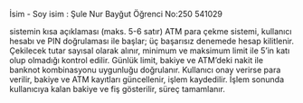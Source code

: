 İsim - Soy isim : Şule Nur Bayğut 
Öğrenci No:250 541029

sistemin kısa açıklaması (maks. 5-6 satır)
ATM para çekme sistemi, kullanıcı hesabı ve PIN doğrulaması ile başlar; üç başarısız denemede hesap kilitlenir. Çekilecek tutar sayısal olarak alınır, minimum ve maksimum limit ile 5’in katı olup olmadığı kontrol edilir. Günlük limit, bakiye ve ATM’deki nakit ile banknot kombinasyonu uygunluğu doğrulanır. Kullanıcı onay verirse para verilir, bakiye ve ATM kayıtları güncellenir, işlem kaydedilir. İşlem sonunda kullanıcıya kalan bakiye ve fiş  gösterilir, süreç tamamlanır.

